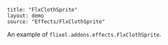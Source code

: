 ```
title: "FlxClothSprite"
layout: demo
source: "Effects/FlxClothSprite"
```

An example of `flixel.addons.effects.FlxClothSprite`.